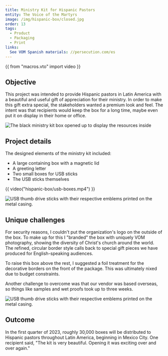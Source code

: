 ```yaml
---
title: Ministry Kit for Hispanic Pastors
entity: The Voice of the Martyrs
image: /img/hispanic-box/closed.jpg
order: 13
tags:
  - Product
  - Packaging
  - Print
links:
  See VOM Spanish materials: //persecution.com/es
---
```


{{ from "macros.vto" import video }}

## Objective

This project was intended to provide Hispanic pastors in Latin America with a
beautiful and useful gift of appreciation for their ministry. In order to make
this gift extra special, the stakeholders wanted a premium look and feel. The
intent was that recipients would keep the box for a long time, maybe even put it
on display in their home or office.

![The black ministry kit box opened up to display the resources inside](/img/hispanic-box/open.jpg)

## Project details

The designed elements of the ministry kit included:

- A large containing box with a magnetic lid
- A greeting letter
- Two small boxes for USB sticks
- The USB sticks themselves

{{ video("hispanic-box/usb-boxes.mp4") }}

![USB thumb drive sticks with their respective emblems printed on the metal casing.](/img/hispanic-box/usb-sticks.jpg)

## Unique challenges

For security reasons, I couldn't put the organization's logo on the outside of
the box. To make up for this I "branded" the box with uniquely VOM photography,
showing the diversity of Christ's church around the world. The refined, circular
border style calls back to special gift pieces we have produced for
English-speaking audiences.

To raise this box above the rest, I suggested a foil treatment for the
decorative borders on the front of the package. This was ultimately nixed due to
budget constraints.

Another challenge to overcome was that our vendor was based overseas, so things
like samples and wet proofs took up to three weeks.

![USB thumb drive sticks with their respective emblems printed on the metal casing.](/img/hispanic-box/top.jpg)

## Outcome

In the first quarter of 2023, roughly 30,000 boxes will be distributed to
Hispanic pastors throughout Latin America, beginning in Mexico City. One
recipient said, "The kit is very beautiful. Opening it was exciting over and
over again."
